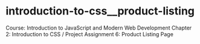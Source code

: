 # introduction-to-css__product-listing
Course: Introduction to JavaScript and Modern Web Development Chapter 2: Introduction to CSS / Project Assignment 6: Product Listing Page

